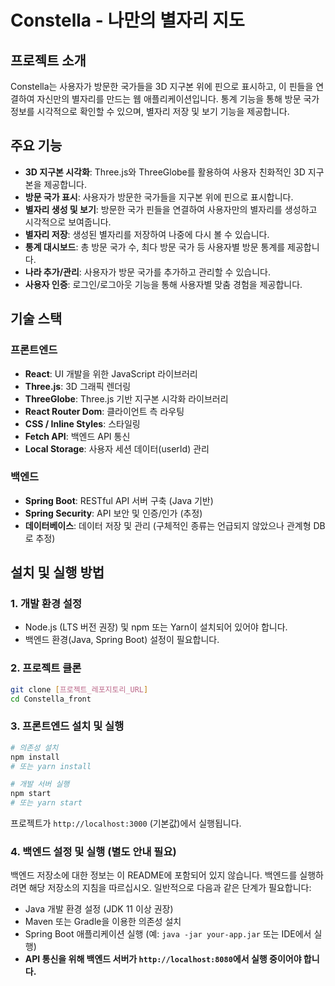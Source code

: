 # Constella - 나만의 별자리 지도

## 프로젝트 소개
Constella는 사용자가 방문한 국가들을 3D 지구본 위에 핀으로 표시하고, 이 핀들을 연결하여 자신만의 별자리를 만드는 웹 애플리케이션입니다. 통계 기능을 통해 방문 국가 정보를 시각적으로 확인할 수 있으며, 별자리 저장 및 보기 기능을 제공합니다.

## 주요 기능
-   **3D 지구본 시각화**: Three.js와 ThreeGlobe를 활용하여 사용자 친화적인 3D 지구본을 제공합니다.
-   **방문 국가 표시**: 사용자가 방문한 국가들을 지구본 위에 핀으로 표시합니다.
-   **별자리 생성 및 보기**: 방문한 국가 핀들을 연결하여 사용자만의 별자리를 생성하고 시각적으로 보여줍니다.
-   **별자리 저장**: 생성된 별자리를 저장하여 나중에 다시 볼 수 있습니다.
-   **통계 대시보드**: 총 방문 국가 수, 최다 방문 국가 등 사용자별 방문 통계를 제공합니다.
-   **나라 추가/관리**: 사용자가 방문 국가를 추가하고 관리할 수 있습니다.
-   **사용자 인증**: 로그인/로그아웃 기능을 통해 사용자별 맞춤 경험을 제공합니다.

## 기술 스택

### 프론트엔드
-   **React**: UI 개발을 위한 JavaScript 라이브러리
-   **Three.js**: 3D 그래픽 렌더링
-   **ThreeGlobe**: Three.js 기반 지구본 시각화 라이브러리
-   **React Router Dom**: 클라이언트 측 라우팅
-   **CSS / Inline Styles**: 스타일링
-   **Fetch API**: 백엔드 API 통신
-   **Local Storage**: 사용자 세션 데이터(userId) 관리

### 백엔드
-   **Spring Boot**: RESTful API 서버 구축 (Java 기반)
-   **Spring Security**: API 보안 및 인증/인가 (추정)
-   **데이터베이스**: 데이터 저장 및 관리 (구체적인 종류는 언급되지 않았으나 관계형 DB로 추정)

## 설치 및 실행 방법

### 1. 개발 환경 설정
-   Node.js (LTS 버전 권장) 및 npm 또는 Yarn이 설치되어 있어야 합니다.
-   백엔드 환경(Java, Spring Boot) 설정이 필요합니다.

### 2. 프로젝트 클론
```bash
git clone [프로젝트_레포지토리_URL]
cd Constella_front
```

### 3. 프론트엔드 설치 및 실행
```bash
# 의존성 설치
npm install
# 또는 yarn install

# 개발 서버 실행
npm start
# 또는 yarn start
```
프로젝트가 `http://localhost:3000` (기본값)에서 실행됩니다.

### 4. 백엔드 설정 및 실행 (별도 안내 필요)
백엔드 저장소에 대한 정보는 이 README에 포함되어 있지 않습니다. 백엔드를 실행하려면 해당 저장소의 지침을 따르십시오. 일반적으로 다음과 같은 단계가 필요합니다:
-   Java 개발 환경 설정 (JDK 11 이상 권장)
-   Maven 또는 Gradle을 이용한 의존성 설치
-   Spring Boot 애플리케이션 실행 (예: `java -jar your-app.jar` 또는 IDE에서 실행)
-   **API 통신을 위해 백엔드 서버가 `http://localhost:8080`에서 실행 중이어야 합니다.**


